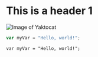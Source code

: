 # This is a header 1
![Image of Yaktocat](https://octodex.github.com/images/yaktocat.png)
``` javascript
var myVar = "Hello, world!";
```

``` 
var myVar = "Hello, world!";
```
